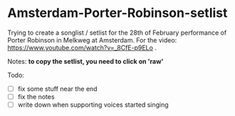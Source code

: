 # Amsterdam-Porter-Robinson-setlist
Trying to create a songlist / setlist for the 28th of February performance of Porter Robinson in Melkweg at Amsterdam. For the video: https://www.youtube.com/watch?v=_8CfE-p9ELo .

Notes:
**to copy the setlist, you need to click on 'raw'**

Todo:
- [ ] fix some stuff near the end
- [ ] fix the notes
- [ ] write down when supporting voices started singing